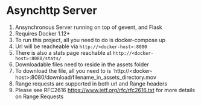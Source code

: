 # Asynchttp Server

1. Ansynchronous Server running on top of gevent, and Flask
2. Requires Docker 1.12+
3. To run this project, all you need to do is docker-compose up
4. Url will be reacheable via `http://<docker‐host>:8080`
5. There is also a stats page reachable at `http://<docker‐host>:8080/stats/`
6. Downloadable files need to reside in the assets folder
7. To download the file, all you need to is `http://<docker‐host>:8080/download/filename_in_assets_directory.mov
8. Range requests are supported in both url and Range headers
9. Please see RFC2616 https://www.ietf.org/rfc/rfc2616.txt for more details on Range Requests
